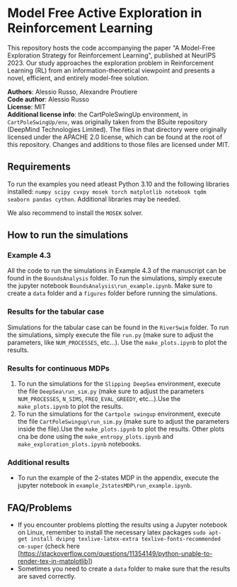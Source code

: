 # Model Free Active Exploration in Reinforcement Learning

This repository hosts the code accompanying the paper "A Model-Free Exploration Strategy for Reinforcement Learning", published at NeurIPS 2023. Our study approaches the exploration problem in Reinforcement Learning (RL) from an information-theoretical viewpoint and presents a novel, efficient, and entirely model-free solution.

**Authors**: Alessio Russo, Alexandre Proutiere \
**Code author**: Alessio Russo\
**License**: MIT\
**Additional license info**: the CartPoleSwingUp environment, in `CartPoleSwingUp/env`, was originally taken from  the BSuite repository (DeepMind Technologies Limited). The files in that directory were originally licensed under the APACHE 2.0 license, which can be found at the root of this repository. Changes and additions to those files are licensed under MIT.

## Requirements

To run the examples you need atleast Python 3.10 and  the following libraries installed: `numpy scipy cvxpy mosek torch matplotlib notebook tqdm seaborn pandas cython`. Additional libraries may be needed.

We also recommend to install the `MOSEK` solver.

## How to run the simulations

### Example 4.3

All the code to run the simulations in Example 4.3 of the manuscript can be found in the `BoundsAnalysis` folder. To run the simulations, simply execute the jupyter notebook `BoundsAnalysis\run_example.ipynb`.  Make sure to create a `data` folder and a `figures` folder before running the simulations.

### Results for the tabular case

Simulations for the tabular case can be found in the `RiverSwim` folder. To run the simulations, simply execute the file `run.py` (make sure to adjust the parameters, like `NUM_PROCESSES`, etc...). Use the `make_plots.ipynb` to plot the results.

### Results for continuous MDPs

1. To run the simulations for the `Slipping DeepSea` environment, execute the file `DeepSea\run_sim.py` (make sure to adjust the parameters `NUM_PROCESSES`, `N_SIMS`, `FREQ_EVAL_GREEDY`, etc...).Use the `make_plots.ipynb` to plot the results.
2. To run the simulations for the `Cartpole swingup` environment, execute the file `CartPoleSwingup\run_sim.py` (make sure to adjust the parameters inside the file).Use the `make_plots.ipynb` to plot the results. Other plots cna be done using the `make_entropy_plots.ipynb` and `make_exploration_plots.ipynb` notebooks.

### Additional results

- To run the example of the 2-states MDP in the appendix, execute the jupyter notebook in `example_2statesMDP\run_example.ipynb`.

## FAQ/Problems

- If you encounter problems plotting the results using a Jupyter notebook on Linux, remember to install the necessary latex packages `sudo apt-get install dvipng texlive-latex-extra texlive-fonts-recommended cm-super` (check here [https://stackoverflow.com/questions/11354149/python-unable-to-render-tex-in-matplotlib])
- Sometimes you need to create a `data` folder to make sure that the results are saved correctly.